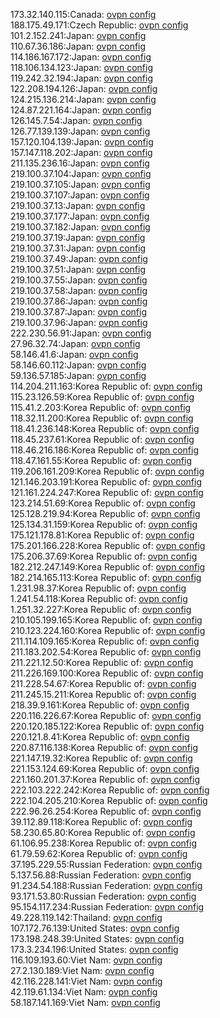 173.32.140.115:Canada: [ovpn config](vpn/173_32_140_115.ovpn)  
188.175.49.171:Czech Republic: [ovpn config](vpn/188_175_49_171.ovpn)  
101.2.152.241:Japan: [ovpn config](vpn/101_2_152_241.ovpn)  
110.67.36.186:Japan: [ovpn config](vpn/110_67_36_186.ovpn)  
114.186.167.172:Japan: [ovpn config](vpn/114_186_167_172.ovpn)  
118.106.134.123:Japan: [ovpn config](vpn/118_106_134_123.ovpn)  
119.242.32.194:Japan: [ovpn config](vpn/119_242_32_194.ovpn)  
122.208.194.126:Japan: [ovpn config](vpn/122_208_194_126.ovpn)  
124.215.136.214:Japan: [ovpn config](vpn/124_215_136_214.ovpn)  
124.87.221.164:Japan: [ovpn config](vpn/124_87_221_164.ovpn)  
126.145.7.54:Japan: [ovpn config](vpn/126_145_7_54.ovpn)  
126.77.139.139:Japan: [ovpn config](vpn/126_77_139_139.ovpn)  
157.120.104.139:Japan: [ovpn config](vpn/157_120_104_139.ovpn)  
157.147.118.202:Japan: [ovpn config](vpn/157_147_118_202.ovpn)  
211.135.236.16:Japan: [ovpn config](vpn/211_135_236_16.ovpn)  
219.100.37.104:Japan: [ovpn config](vpn/219_100_37_104.ovpn)  
219.100.37.105:Japan: [ovpn config](vpn/219_100_37_105.ovpn)  
219.100.37.107:Japan: [ovpn config](vpn/219_100_37_107.ovpn)  
219.100.37.13:Japan: [ovpn config](vpn/219_100_37_13.ovpn)  
219.100.37.177:Japan: [ovpn config](vpn/219_100_37_177.ovpn)  
219.100.37.182:Japan: [ovpn config](vpn/219_100_37_182.ovpn)  
219.100.37.19:Japan: [ovpn config](vpn/219_100_37_19.ovpn)  
219.100.37.31:Japan: [ovpn config](vpn/219_100_37_31.ovpn)  
219.100.37.49:Japan: [ovpn config](vpn/219_100_37_49.ovpn)  
219.100.37.51:Japan: [ovpn config](vpn/219_100_37_51.ovpn)  
219.100.37.55:Japan: [ovpn config](vpn/219_100_37_55.ovpn)  
219.100.37.58:Japan: [ovpn config](vpn/219_100_37_58.ovpn)  
219.100.37.86:Japan: [ovpn config](vpn/219_100_37_86.ovpn)  
219.100.37.87:Japan: [ovpn config](vpn/219_100_37_87.ovpn)  
219.100.37.96:Japan: [ovpn config](vpn/219_100_37_96.ovpn)  
222.230.56.91:Japan: [ovpn config](vpn/222_230_56_91.ovpn)  
27.96.32.74:Japan: [ovpn config](vpn/27_96_32_74.ovpn)  
58.146.41.6:Japan: [ovpn config](vpn/58_146_41_6.ovpn)  
58.146.60.112:Japan: [ovpn config](vpn/58_146_60_112.ovpn)  
59.136.57.185:Japan: [ovpn config](vpn/59_136_57_185.ovpn)  
114.204.211.163:Korea Republic of: [ovpn config](vpn/114_204_211_163.ovpn)  
115.23.126.59:Korea Republic of: [ovpn config](vpn/115_23_126_59.ovpn)  
115.41.2.203:Korea Republic of: [ovpn config](vpn/115_41_2_203.ovpn)  
118.32.11.200:Korea Republic of: [ovpn config](vpn/118_32_11_200.ovpn)  
118.41.236.148:Korea Republic of: [ovpn config](vpn/118_41_236_148.ovpn)  
118.45.237.61:Korea Republic of: [ovpn config](vpn/118_45_237_61.ovpn)  
118.46.216.186:Korea Republic of: [ovpn config](vpn/118_46_216_186.ovpn)  
118.47.161.55:Korea Republic of: [ovpn config](vpn/118_47_161_55.ovpn)  
119.206.161.209:Korea Republic of: [ovpn config](vpn/119_206_161_209.ovpn)  
121.146.203.191:Korea Republic of: [ovpn config](vpn/121_146_203_191.ovpn)  
121.161.224.247:Korea Republic of: [ovpn config](vpn/121_161_224_247.ovpn)  
123.214.51.69:Korea Republic of: [ovpn config](vpn/123_214_51_69.ovpn)  
125.128.219.94:Korea Republic of: [ovpn config](vpn/125_128_219_94.ovpn)  
125.134.31.159:Korea Republic of: [ovpn config](vpn/125_134_31_159.ovpn)  
175.121.178.81:Korea Republic of: [ovpn config](vpn/175_121_178_81.ovpn)  
175.201.166.228:Korea Republic of: [ovpn config](vpn/175_201_166_228.ovpn)  
175.206.37.69:Korea Republic of: [ovpn config](vpn/175_206_37_69.ovpn)  
182.212.247.149:Korea Republic of: [ovpn config](vpn/182_212_247_149.ovpn)  
182.214.165.113:Korea Republic of: [ovpn config](vpn/182_214_165_113.ovpn)  
1.231.98.37:Korea Republic of: [ovpn config](vpn/1_231_98_37.ovpn)  
1.241.54.118:Korea Republic of: [ovpn config](vpn/1_241_54_118.ovpn)  
1.251.32.227:Korea Republic of: [ovpn config](vpn/1_251_32_227.ovpn)  
210.105.199.165:Korea Republic of: [ovpn config](vpn/210_105_199_165.ovpn)  
210.123.224.160:Korea Republic of: [ovpn config](vpn/210_123_224_160.ovpn)  
211.114.109.165:Korea Republic of: [ovpn config](vpn/211_114_109_165.ovpn)  
211.183.202.54:Korea Republic of: [ovpn config](vpn/211_183_202_54.ovpn)  
211.221.12.50:Korea Republic of: [ovpn config](vpn/211_221_12_50.ovpn)  
211.226.169.100:Korea Republic of: [ovpn config](vpn/211_226_169_100.ovpn)  
211.228.54.67:Korea Republic of: [ovpn config](vpn/211_228_54_67.ovpn)  
211.245.15.211:Korea Republic of: [ovpn config](vpn/211_245_15_211.ovpn)  
218.39.9.161:Korea Republic of: [ovpn config](vpn/218_39_9_161.ovpn)  
220.116.226.67:Korea Republic of: [ovpn config](vpn/220_116_226_67.ovpn)  
220.120.185.122:Korea Republic of: [ovpn config](vpn/220_120_185_122.ovpn)  
220.121.8.41:Korea Republic of: [ovpn config](vpn/220_121_8_41.ovpn)  
220.87.116.138:Korea Republic of: [ovpn config](vpn/220_87_116_138.ovpn)  
221.147.19.32:Korea Republic of: [ovpn config](vpn/221_147_19_32.ovpn)  
221.153.124.69:Korea Republic of: [ovpn config](vpn/221_153_124_69.ovpn)  
221.160.201.37:Korea Republic of: [ovpn config](vpn/221_160_201_37.ovpn)  
222.103.222.242:Korea Republic of: [ovpn config](vpn/222_103_222_242.ovpn)  
222.104.205.210:Korea Republic of: [ovpn config](vpn/222_104_205_210.ovpn)  
222.96.26.254:Korea Republic of: [ovpn config](vpn/222_96_26_254.ovpn)  
39.112.89.118:Korea Republic of: [ovpn config](vpn/39_112_89_118.ovpn)  
58.230.65.80:Korea Republic of: [ovpn config](vpn/58_230_65_80.ovpn)  
61.106.95.238:Korea Republic of: [ovpn config](vpn/61_106_95_238.ovpn)  
61.79.59.62:Korea Republic of: [ovpn config](vpn/61_79_59_62.ovpn)  
37.195.229.55:Russian Federation: [ovpn config](vpn/37_195_229_55.ovpn)  
5.137.56.88:Russian Federation: [ovpn config](vpn/5_137_56_88.ovpn)  
91.234.54.188:Russian Federation: [ovpn config](vpn/91_234_54_188.ovpn)  
93.171.53.80:Russian Federation: [ovpn config](vpn/93_171_53_80.ovpn)  
95.154.117.234:Russian Federation: [ovpn config](vpn/95_154_117_234.ovpn)  
49.228.119.142:Thailand: [ovpn config](vpn/49_228_119_142.ovpn)  
107.172.76.139:United States: [ovpn config](vpn/107_172_76_139.ovpn)  
173.198.248.39:United States: [ovpn config](vpn/173_198_248_39.ovpn)  
173.3.234.196:United States: [ovpn config](vpn/173_3_234_196.ovpn)  
116.109.193.60:Viet Nam: [ovpn config](vpn/116_109_193_60.ovpn)  
27.2.130.189:Viet Nam: [ovpn config](vpn/27_2_130_189.ovpn)  
42.116.228.141:Viet Nam: [ovpn config](vpn/42_116_228_141.ovpn)  
42.119.61.134:Viet Nam: [ovpn config](vpn/42_119_61_134.ovpn)  
58.187.141.169:Viet Nam: [ovpn config](vpn/58_187_141_169.ovpn)  
